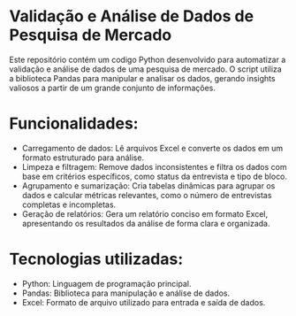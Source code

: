 # Validação e Análise de Dados de Pesquisa de Mercado

Este repositório contém um codigo Python desenvolvido para automatizar a validação e análise de dados de uma pesquisa de mercado. O script utiliza a biblioteca Pandas para manipular e analisar os dados, gerando insights valiosos a partir de um grande conjunto de informações.

# Funcionalidades:

- Carregamento de dados: Lê arquivos Excel e converte os dados em um formato estruturado para análise.
- Limpeza e filtragem: Remove dados inconsistentes e filtra os dados com base em critérios específicos, como status da entrevista e tipo de bloco.
- Agrupamento e sumarização: Cria tabelas dinâmicas para agrupar os dados e calcular métricas relevantes, como o número de entrevistas completas e incompletas.
- Geração de relatórios: Gera um relatório conciso em formato Excel, apresentando os resultados da análise de forma clara e organizada.

# Tecnologias utilizadas:

- Python: Linguagem de programação principal.
- Pandas: Biblioteca para manipulação e análise de dados.
- Excel: Formato de arquivo utilizado para entrada e saída de dados.
